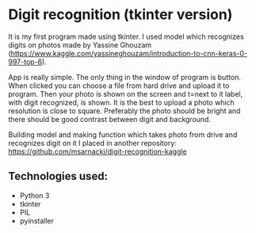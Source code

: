 # Digit recognition (tkinter version)

It is my first program made using tkinter. I used model which recognizes digits on photos made by Yassine Ghouzam (https://www.kaggle.com/yassineghouzam/introduction-to-cnn-keras-0-997-top-6).

App is really simple. The only thing in the window of program is button. When clicked you can choose a file from hard drive and upload it to program. Then your photo is shown on the screen and t=next to it label, with digit recognized, is shown. It is the best to upload a photo which resolution is close to square. Preferably the photo should be bright and there should be good contrast between digit and background.

Building model and making function which takes photo from drive and recognizes digit on it I placed in another repository: https://github.com/msarnacki/digit-recognition-kaggle

## Technologies used:
- Python 3
- tkinter
- PIL
- pyinstaller

